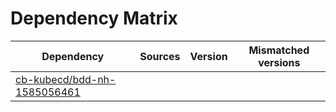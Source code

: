 # Dependency Matrix

Dependency | Sources | Version | Mismatched versions
---------- | ------- | ------- | -------------------
[cb-kubecd/bdd-nh-1585056461](https://github.com/cb-kubecd/bdd-nh-1585056461.git) |  | []() | 
